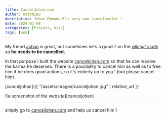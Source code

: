 ```yaml
---
title: CancelJohan.com
author: matthieu
description: Johan Emmanuelli very own cancelometer !
date: 2024-01-08
categories: [Project, misc]
tags: [web]
---
```


My friend [Johan](https://github.com/jojoasticot) is great, but sometimes he's a good 7 on the [*villejuif scale*](https://fr.wikipedia.org/wiki/%C3%89chelle_de_Villejuif) so **he needs to be cancelled.**


In that purpose I built the website [canceljohan.com](https://canceljohan.com) so that he can receive the karma he deserves. 
There is a possibility to cancel him as well as to free him if he does good actions, so it's entierly up to you ! (but please cancel him)

[canceljohan]:{{ "/assets/images/canceljohan.jpg" | relative_url }}

![a screenshot of the website][canceljohan]

---

simply go to [canceljohan.com](https://canceljohan.com) and help us cancel him !
